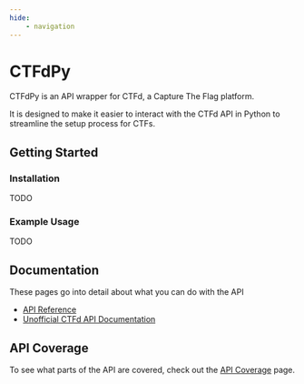 ```yaml
---
hide:
    - navigation
---
```


# CTFdPy

CTFdPy is an API wrapper for CTFd, a Capture The Flag platform.

It is designed to make it easier to interact with the CTFd API in Python to streamline the setup process for CTFs.

## Getting Started

### Installation 
TODO


### Example Usage
TODO


## Documentation
These pages go into detail about what you can do with the API

- [API Reference](./reference/index.md)
- [Unofficial CTFd API Documentation](./endpoints/index.md)

## API Coverage
To see what parts of the API are covered, check out the [API Coverage](./coverage.md) page.